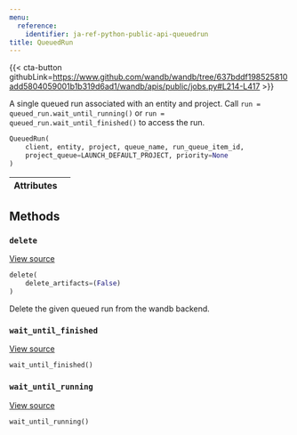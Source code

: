```yaml
---
menu:
  reference:
    identifier: ja-ref-python-public-api-queuedrun
title: QueuedRun
---
```


{{< cta-button githubLink=https://www.github.com/wandb/wandb/tree/637bddf198525810add5804059001b1b319d6ad1/wandb/apis/public/jobs.py#L214-L417 >}}

A single queued run associated with an entity and project. Call `run = queued_run.wait_until_running()` or `run = queued_run.wait_until_finished()` to access the run.

```python
QueuedRun(
    client, entity, project, queue_name, run_queue_item_id,
    project_queue=LAUNCH_DEFAULT_PROJECT, priority=None
)
```

| Attributes |  |
| :--- | :--- |

## Methods

### `delete`

[View source](https://www.github.com/wandb/wandb/tree/637bddf198525810add5804059001b1b319d6ad1/wandb/apis/public/jobs.py#L338-L387)

```python
delete(
    delete_artifacts=(False)
)
```

Delete the given queued run from the wandb backend.

### `wait_until_finished`

[View source](https://www.github.com/wandb/wandb/tree/637bddf198525810add5804059001b1b319d6ad1/wandb/apis/public/jobs.py#L328-L336)

```python
wait_until_finished()
```

### `wait_until_running`

[View source](https://www.github.com/wandb/wandb/tree/637bddf198525810add5804059001b1b319d6ad1/wandb/apis/public/jobs.py#L389-L414)

```python
wait_until_running()
```